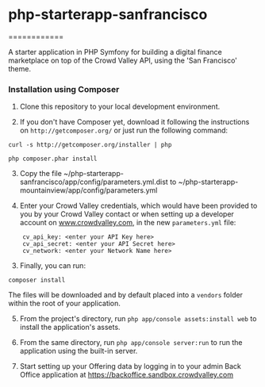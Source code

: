 # php-starterapp-sanfrancisco
============

A starter application in PHP Symfony for building a digital finance marketplace on top of the Crowd Valley API, using the 'San Francisco' theme.

### Installation using Composer

1) Clone this repository to your local development environment.

2) If you don't have Composer yet, download it following the instructions on `http://getcomposer.org/` or just run the following command:

```
curl -s http://getcomposer.org/installer | php

php composer.phar install
```

3) Copy the file ~/php-starterapp-sanfrancisco/app/config/parameters.yml.dist to ~/php-starterapp-mountainview/app/config/parameters.yml

4) Enter your Crowd Valley credentials, which would have been provided to you by your Crowd Valley contact or when setting up
a developer account on www.crowdvalley.com, in the new `parameters.yml` file:

```
    cv_api_key: <enter your API Key here>
    cv_api_secret: <enter your API Secret here>
    cv_network: <enter your Network Name here>
```

3) Finally, you can run:

```
composer install
```

The files will be downloaded and by default placed into a `vendors` folder within the root of your application.

5) From the project's directory, run `php app/console assets:install web` to install the application's assets.

6) From the same directory, run `php app/console server:run` to run the application using the built-in server. 

7) Start setting up your Offering data by logging in to your admin Back Office application at https://backoffice.sandbox.crowdvalley.com 
